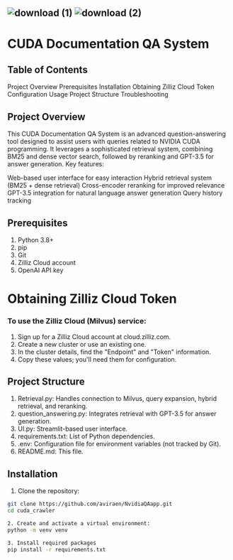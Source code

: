 ## ![download (1)](https://github.com/user-attachments/assets/f6c57ddc-2621-4d1f-b48e-9dd6666f85e5)                                                                         ![download (2)](https://github.com/user-attachments/assets/9bd300ba-1258-4117-9282-3322dedd1b42)

# CUDA Documentation QA System
## Table of Contents

Project Overview
Prerequisites
Installation
Obtaining Zilliz Cloud Token
Configuration
Usage
Project Structure
Troubleshooting

## Project Overview
This CUDA Documentation QA System is an advanced question-answering tool designed to assist users with queries related to NVIDIA CUDA programming. It leverages a sophisticated retrieval system, combining BM25 and dense vector search, followed by reranking and GPT-3.5 for answer generation.
Key features:

Web-based user interface for easy interaction
Hybrid retrieval system (BM25 + dense retrieval)
Cross-encoder reranking for improved relevance
GPT-3.5 integration for natural language answer generation
Query history tracking

## Prerequisites

1. Python 3.8+
2. pip
3. Git
4. Zilliz Cloud account
5. OpenAI API key

# Obtaining Zilliz Cloud Token
### To use the Zilliz Cloud (Milvus) service:

1. Sign up for a Zilliz Cloud account at cloud.zilliz.com.
2. Create a new cluster or use an existing one.
3. In the cluster details, find the "Endpoint" and "Token" information.
4. Copy these values; you'll need them for configuration.

## Project Structure

1. Retrieval.py: Handles connection to Milvus, query expansion, hybrid retrieval, and reranking.
2. question_answering.py: Integrates retrieval with GPT-3.5 for answer generation.
3. UI.py: Streamlit-based user interface.
4. requirements.txt: List of Python dependencies.
5. .env: Configuration file for environment variables (not tracked by Git).
6. README.md: This file.

## Installation

1. Clone the repository:
```bash
git clone https://github.com/aviraen/NvidiaQAapp.git
cd cuda_crawler

2. Create and activate a virtual environment:
python -m venv venv

3. Install required packages
pip install -r requirements.txt






